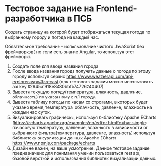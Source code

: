 # Тестовое задание на Frontend-разработчика в ПСБ

Создать страницу на которой будет отображаться текущая погода по выбранному городу и погода на каждый час.

Обязательное требование – использование чистого JavaScript без фреймворков( но если есть знание Angular, то используя этот фреймворк).

1. Создать поле для ввода названия города
2. После ввода названия города получить данные о погоде по этому городу используя сервис https://www.weatherapi.com/api-explorer.aspx#forecast (для тестового задания можно использовать api key 82945af918e8480bbfb74726240407)
3. Вывести текущую погоду(температура, влажность, давление, облачность) по указанному в п.1 городу.
4. Вывести таблицу погоды по часам со строками, в которых будет указано время, температура, облачность, давление, влажность на каждый час суток.
5. Визуализировать графически, используя библиотеку Apache ECharts (https://echarts.apache.org/examples/en/editor.html?c=bar-simple) почасовую температуру, давление, влажность в зависимости от выбранного фильтра(температура, давление, влажность) используя библиотеку визуализации данных Apache ECharts https://www.npmjs.com/package/echarts
6. Дизайн не важен, на ваше усмотрение. Данное тестовое задание предназначено для понимания умений пользоваться rest api, базовой версткой и использования библиотек визуализации данных.
